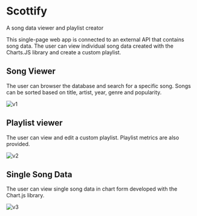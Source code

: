 # Scottify
A song data viewer and playlist creator

This single-page web app is connected to an external API that contains song data. 
The user can view individual song data created with the Charts.JS library and create a custom playlist.

## Song Viewer
The user can browser the database and search for a specific song. Songs can be sorted
based on title, artist, year, genre and popularity.

![v1](https://user-images.githubusercontent.com/77460587/213609286-801949e0-3678-4142-b7c7-a6728d1f31fa.png)

## Playlist viewer

The user can view and edit a custom playlist. Playlist metrics are also provided.

![v2](https://user-images.githubusercontent.com/77460587/213609343-2685520d-dd5a-43dd-9537-fa678fcc03cf.png)

## Single Song Data

The user can view single song data in chart form developed with the Chart.js library.

![v3](https://user-images.githubusercontent.com/77460587/213609363-89c84579-1ed4-4357-aae7-5878b6e8d12d.png)

